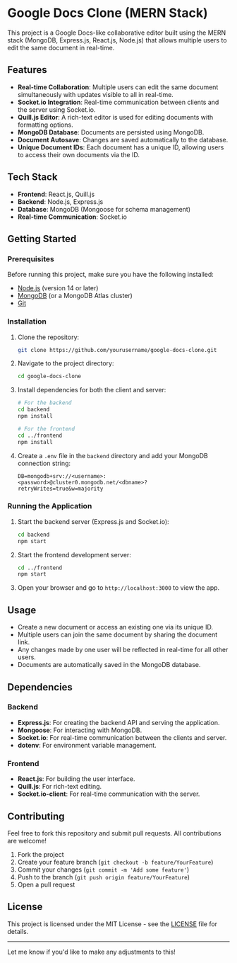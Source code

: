 # Google Docs Clone (MERN Stack)

This project is a Google Docs-like collaborative editor built using the MERN stack (MongoDB, Express.js, React.js, Node.js) that allows multiple users to edit the same document in real-time.

## Features

- **Real-time Collaboration**: Multiple users can edit the same document simultaneously with updates visible to all in real-time.
- **Socket.io Integration**: Real-time communication between clients and the server using Socket.io.
- **Quill.js Editor**: A rich-text editor is used for editing documents with formatting options.
- **MongoDB Database**: Documents are persisted using MongoDB.
- **Document Autosave**: Changes are saved automatically to the database.
- **Unique Document IDs**: Each document has a unique ID, allowing users to access their own documents via the ID.

## Tech Stack

- **Frontend**: React.js, Quill.js
- **Backend**: Node.js, Express.js
- **Database**: MongoDB (Mongoose for schema management)
- **Real-time Communication**: Socket.io

## Getting Started

### Prerequisites

Before running this project, make sure you have the following installed:

- [Node.js](https://nodejs.org/en/download/) (version 14 or later)
- [MongoDB](https://www.mongodb.com/try/download/community) (or a MongoDB Atlas cluster)
- [Git](https://git-scm.com/)

### Installation

1. Clone the repository:

   ```bash
   git clone https://github.com/yourusername/google-docs-clone.git
   ```

2. Navigate to the project directory:

   ```bash
   cd google-docs-clone
   ```

3. Install dependencies for both the client and server:

   ```bash
   # For the backend
   cd backend
   npm install

   # For the frontend
   cd ../frontend
   npm install
   ```

4. Create a `.env` file in the `backend` directory and add your MongoDB connection string:

   ```env
   DB=mongodb+srv://<username>:<password>@cluster0.mongodb.net/<dbname>?retryWrites=true&w=majority
   ```

### Running the Application

1. Start the backend server (Express.js and Socket.io):

   ```bash
   cd backend
   npm start
   ```

2. Start the frontend development server:

   ```bash
   cd ../frontend
   npm start
   ```

3. Open your browser and go to `http://localhost:3000` to view the app.

## Usage

- Create a new document or access an existing one via its unique ID.
- Multiple users can join the same document by sharing the document link.
- Any changes made by one user will be reflected in real-time for all other users.
- Documents are automatically saved in the MongoDB database.



## Dependencies

### Backend

- **Express.js**: For creating the backend API and serving the application.
- **Mongoose**: For interacting with MongoDB.
- **Socket.io**: For real-time communication between the clients and server.
- **dotenv**: For environment variable management.

### Frontend

- **React.js**: For building the user interface.
- **Quill.js**: For rich-text editing.
- **Socket.io-client**: For real-time communication with the server.

## Contributing

Feel free to fork this repository and submit pull requests. All contributions are welcome!

1. Fork the project
2. Create your feature branch (`git checkout -b feature/YourFeature`)
3. Commit your changes (`git commit -m 'Add some feature'`)
4. Push to the branch (`git push origin feature/YourFeature`)
5. Open a pull request

## License

This project is licensed under the MIT License - see the [LICENSE](LICENSE) file for details.

---

Let me know if you'd like to make any adjustments to this!

